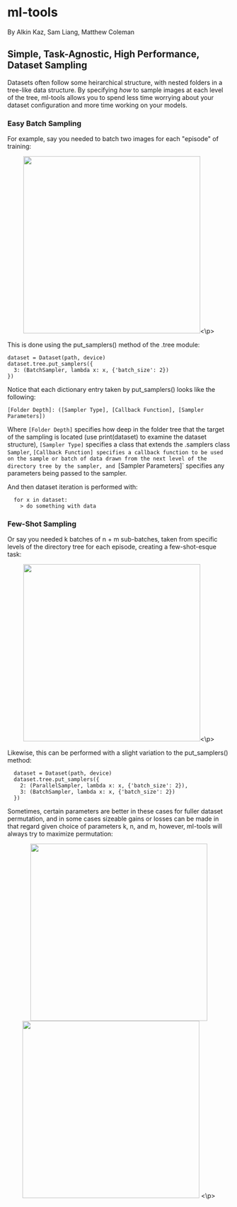 # ml-tools

By Alkin Kaz, Sam Liang, Matthew Coleman

## Simple, Task-Agnostic, High Performance, Dataset Sampling

Datasets often follow some heirarchical structure, with nested folders in a tree-like data structure. By specifying *how* to sample images at each level of the tree, ml-tools allows you to spend less time worrying about your dataset configuration and more time working on your models.

### Easy Batch Sampling

For example, say you needed to batch two images for each "episode" of training:

<p align='center'><img src="vis/batch.gif" width=400/><\p>

This is done using the put_samplers() method of the .tree module:
```
dataset = Dataset(path, device)
dataset.tree.put_samplers({
  3: (BatchSampler, lambda x: x, {'batch_size': 2})
})
```
Notice that each dictionary entry taken by put_samplers() looks like the following:
```
[Folder Depth]: ([Sampler Type], [Callback Function], [Sampler Parameters])
```
Where `[Folder Depth]` specifies how deep in the folder tree that the target of the sampling is located (use print(dataset) to examine the dataset structure), `[Sampler Type]` specifies a class that extends the .samplers class `Sampler`, `[Callback Function] specifies a callback function to be used on the sample or batch of data drawn from the next level of the directory tree by the sampler, and `[Sampler Parameters]` specifies any parameters being passed to the sampler.
  
And then dataset iteration is performed with:
```
  for x in dataset:
    > do something with data
```

### Few-Shot Sampling

Or say you needed k batches of n + m sub-batches, taken from specific levels of the directory tree for each episode, creating a few-shot-esque task:

<p align='center'><img src="vis/fewshot.gif" width=400/><\p>
  
Likewise, this can be performed with a slight variation to the put_samplers() method:
```
  dataset = Dataset(path, device)
  dataset.tree.put_samplers({
    2: (ParallelSampler, lambda x: x, {'batch_size': 2}),
    3: (BatchSampler, lambda x: x, {'batch_size': 2})
  })
```

Sometimes, certain parameters are better in these cases for fuller dataset permutation, and in some cases sizeable gains or losses can be made in that regard given choice of parameters k, n, and m, however, ml-tools will always try to maximize permutation:
 
<p align='center'>
          <img src="vis/fewshot3.gif" width=400/>
          <img src="vis/fewshot4.gif" width=400/>
<\p>
